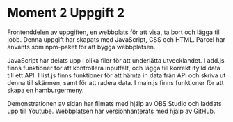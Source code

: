 # Moment 2 Uppgift 2 #

Frontenddelen av uppgiften, en webbplats för att visa, ta bort och lägga till jobb. Denna uppgift har skapats med JavaScript, CSS och HTML. Parcel har använts som npm-paket för att bygga webbplatsen.

JavaScript har delats upp i olika filer för att underlätta utvecklandet. I add.js finns funktioner för att kontrollera inputfält, och lägga till korrekt ifylld data till ett API. I list.js finns funktioner för att hämta in data från API och skriva ut denna till skärmen, samt för att radera data. I main.js finns funktioner för att skapa en hamburgermeny. 

Demonstrationen av sidan har filmats med hjälp av OBS Studio och laddats upp till Youtube. Webbplatsen har versionhanterats med hjälp av GitHub. 